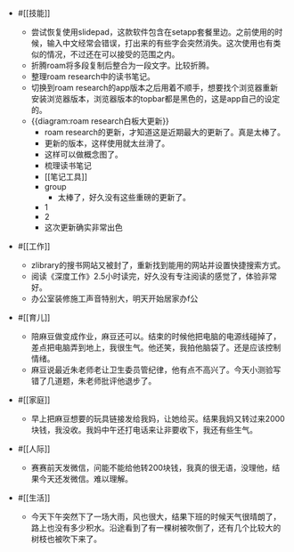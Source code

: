 - #[[技能]]
    - 尝试恢复使用slidepad，这款软件包含在setapp套餐里边。之前使用的时候，输入中文经常会错误，打出来的有些字会突然消失。这次使用也有类似的情况，不过还在可以接受的范围之内。
    - 折腾roam将多段复制后整合为一段文字。比较折腾。
    - 整理roam research中的读书笔记。
    - 切换到roam research的app版本之后用着不顺手，想要找个浏览器重新安装浏览器版本，浏览器版本的topbar都是黑色的，这是app自己的设定的。
    - {{diagram:roam research白板大更新}}
        - roam research的更新，才知道这是近期最大的更新了。真是太棒了。
        - 更新的版本，这样使用就太丝滑了。
        - 这样可以做概念图了。
        - 梳理读书笔记
        - [[笔记工具]]
        - group
            - 太棒了，好久没有这些重磅的更新了。
        - 1
        - 2
        - 这次更新确实非常出色

- #[[工作]]
    - zlibrary的搜书网站又被封了，重新找到能用的网站并设置快捷搜索方式。
    - 阅读《深度工作》2.5小时读完，好久没有专注阅读的感觉了，体验非常好。
    - 办公室装修施工声音特别大，明天开始居家办f公
- #[[育儿]]
    - 陪麻豆做变成作业，麻豆还可以。结束的时候他把电脑的电源线碰掉了，差点把电脑弄到地上，我很生气。他还笑，我拍他脑袋了。还是应该控制情绪。
    - 麻豆说最近朱老师老让卫生委员管纪律，他有点不高兴了。今天小测验写错了几道题，朱老师批评他退步了。
- #[[家庭]]
    - 早上把麻豆想要的玩具链接发给我妈，让她给买。结果我妈又转过来2000块钱，我没收。我妈中午还打电话来让非要收下，我还有些生气。
- #[[人际]]
    - 赛赛前天发微信，问能不能给他转200块钱，我真的很无语，没理他，结果今天还发微信。难以理解。
- #[[生活]]
    - 今天下午突然下了一场大雨，风也很大，结果下班的时候天气很晴朗了，路上也没有多少积水。沿途看到了有一棵树被吹倒了，还有几个比较大的树枝也被吹下来了。
